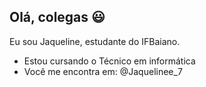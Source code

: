 ## Olá, colegas 😃

Eu sou Jaqueline, estudante do IFBaiano.

-   Estou cursando o Técnico em informática
-  Você me encontra em: @Jaquelinee_7



